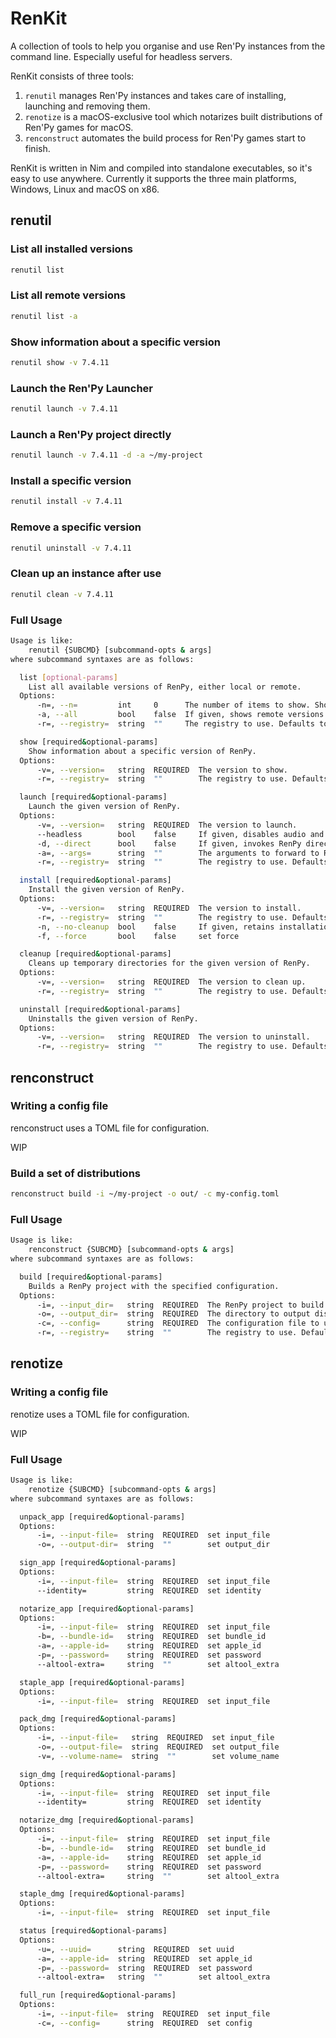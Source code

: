 # RenKit

A collection of tools to help you organise and use Ren'Py instances from the command line. Especially useful for headless servers.

RenKit consists of three tools:
1. `renutil` manages Ren'Py instances and takes care of installing, launching and removing them.
2. `renotize` is a macOS-exclusive tool which notarizes built distributions of Ren'Py games for macOS.
3. `renconstruct` automates the build process for Ren'Py games start to finish.

RenKit is written in Nim and compiled into standalone executables, so it's easy to use anywhere. Currently it supports the three main platforms, Windows, Linux and macOS on x86.

## renutil

### List all installed versions
```bash
renutil list
```

### List all remote versions
```bash
renutil list -a
```

### Show information about a specific version
```bash
renutil show -v 7.4.11
```

### Launch the Ren'Py Launcher
```bash
renutil launch -v 7.4.11
```

### Launch a Ren'Py project directly
```bash
renutil launch -v 7.4.11 -d -a ~/my-project
```

### Install a specific version
```bash
renutil install -v 7.4.11
```

### Remove a specific version
```bash
renutil uninstall -v 7.4.11
```

### Clean up an instance after use
```bash
renutil clean -v 7.4.11
```

### Full Usage
```bash
Usage is like:
    renutil {SUBCMD} [subcommand-opts & args]
where subcommand syntaxes are as follows:

  list [optional-params]
    List all available versions of RenPy, either local or remote.
  Options:
      -n=, --n=         int     0      The number of items to show. Shows all by default.
      -a, --all         bool    false  If given, shows remote versions.
      -r=, --registry=  string  ""     The registry to use. Defaults to ~/.renutil

  show [required&optional-params]
    Show information about a specific version of RenPy.
  Options:
      -v=, --version=   string  REQUIRED  The version to show.
      -r=, --registry=  string  ""        The registry to use. Defaults to ~/.renutil

  launch [required&optional-params]
    Launch the given version of RenPy.
  Options:
      -v=, --version=   string  REQUIRED  The version to launch.
      --headless        bool    false     If given, disables audio and video drivers for headless operation.
      -d, --direct      bool    false     If given, invokes RenPy directly without the launcher project.
      -a=, --args=      string  ""        The arguments to forward to RenPy.
      -r=, --registry=  string  ""        The registry to use. Defaults to ~/.renutil

  install [required&optional-params]
    Install the given version of RenPy.
  Options:
      -v=, --version=   string  REQUIRED  The version to install.
      -r=, --registry=  string  ""        The registry to use. Defaults to ~/.renutil
      -n, --no-cleanup  bool    false     If given, retains installation files.
      -f, --force       bool    false     set force

  cleanup [required&optional-params]
    Cleans up temporary directories for the given version of RenPy.
  Options:
      -v=, --version=   string  REQUIRED  The version to clean up.
      -r=, --registry=  string  ""        The registry to use. Defaults to ~/.renutil

  uninstall [required&optional-params]
    Uninstalls the given version of RenPy.
  Options:
      -v=, --version=   string  REQUIRED  The version to uninstall.
      -r=, --registry=  string  ""        The registry to use. Defaults to ~/.renutil
```

## renconstruct

### Writing a config file
renconstruct uses a TOML file for configuration.

WIP

### Build a set of distributions
```bash
renconstruct build -i ~/my-project -o out/ -c my-config.toml
```

### Full Usage
```bash
Usage is like:
    renconstruct {SUBCMD} [subcommand-opts & args]
where subcommand syntaxes are as follows:

  build [required&optional-params]
    Builds a RenPy project with the specified configuration.
  Options:
      -i=, --input_dir=   string  REQUIRED  The RenPy project to build.
      -o=, --output_dir=  string  REQUIRED  The directory to output distributions to.
      -c=, --config=      string  REQUIRED  The configuration file to use.
      -r=, --registry=    string  ""        The registry to use. Defaults to ~/.renutil
```

## renotize

### Writing a config file
renotize uses a TOML file for configuration.

WIP

### Full Usage
```bash
Usage is like:
    renotize {SUBCMD} [subcommand-opts & args]
where subcommand syntaxes are as follows:

  unpack_app [required&optional-params]
  Options:
      -i=, --input-file=  string  REQUIRED  set input_file
      -o=, --output-dir=  string  ""        set output_dir

  sign_app [required&optional-params]
  Options:
      -i=, --input-file=  string  REQUIRED  set input_file
      --identity=         string  REQUIRED  set identity

  notarize_app [required&optional-params]
  Options:
      -i=, --input-file=  string  REQUIRED  set input_file
      -b=, --bundle-id=   string  REQUIRED  set bundle_id
      -a=, --apple-id=    string  REQUIRED  set apple_id
      -p=, --password=    string  REQUIRED  set password
      --altool-extra=     string  ""        set altool_extra

  staple_app [required&optional-params]
  Options:
      -i=, --input-file=  string  REQUIRED  set input_file

  pack_dmg [required&optional-params]
  Options:
      -i=, --input-file=   string  REQUIRED  set input_file
      -o=, --output-file=  string  REQUIRED  set output_file
      -v=, --volume-name=  string  ""        set volume_name

  sign_dmg [required&optional-params]
  Options:
      -i=, --input-file=  string  REQUIRED  set input_file
      --identity=         string  REQUIRED  set identity

  notarize_dmg [required&optional-params]
  Options:
      -i=, --input-file=  string  REQUIRED  set input_file
      -b=, --bundle-id=   string  REQUIRED  set bundle_id
      -a=, --apple-id=    string  REQUIRED  set apple_id
      -p=, --password=    string  REQUIRED  set password
      --altool-extra=     string  ""        set altool_extra

  staple_dmg [required&optional-params]
  Options:
      -i=, --input-file=  string  REQUIRED  set input_file

  status [required&optional-params]
  Options:
      -u=, --uuid=      string  REQUIRED  set uuid
      -a=, --apple-id=  string  REQUIRED  set apple_id
      -p=, --password=  string  REQUIRED  set password
      --altool-extra=   string  ""        set altool_extra

  full_run [required&optional-params]
  Options:
      -i=, --input-file=  string  REQUIRED  set input_file
      -c=, --config=      string  REQUIRED  set config
```
